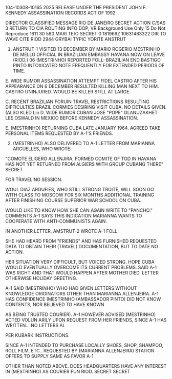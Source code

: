 104-10308-10165 2025 RELEASE UNDER THE PRESIDENT JOHN F. KENNEDY ASSASSINATION RECORDS ACT OF 1992

DIRECTOR CLASSIFIED MESSAGE
RIO DE JANEIRO SECRET
ACTION C/SAS 3 RETURN TO CIA ROUTING
INFO DOP, VR Background Use Only 15
Do Not Reproduce 1611
30
580
MARI
TE/O
SECRET 0 181969Z 10631483322
DIR TO WAVE CITE RIOD 2944
GRYBAI TYPIC YORITE ANSTRUT
1. ANSTRUT-1 VISITED 13 DECEMBER BY MARIO ROGERIO MESTRINHO DE
MELLO OFFICIAL IN BRAZILIAN EMBASSY HAVANA NOW ON LEAVE (RIOD.)
06 (MESTRINHO) REPORTED FOLL:
BRAZILIAN END BASTIGO PINTO INTOXICATED NOTE FREQUENTLY
FOR EXTENDED PERIODS OF TIME.

E. WIDE RUMOR ASSASSINATION ATTEMPT FIDEL CASTRO AFTER HIS
APPEARANCE ON 6 DECEMBER RESULTED KILLING MAN NEXT TO HIM.
CASTRO UNINJURED. WOULD BE KILLER STILL AT LARGE.

C. RECENT BRAZILIAN FORUIN TRAVEL RESTRICTIONS RESULTING
DIFFICULTIES BRAZIL CORMIES DESIRING VISIT CUBA. NO DETAILS GIVEN.
(ALSO KLED Lin
D. WIDE RUMOR CUBAN JOSE "POPE" GLANUZAKHET LEE OSWALD IN
MEXICO BEFORE KENNEDY ASSASSINATION.

E. (MESTRINHO) RETURNING CUBA LATE JANUARY 1964. AGREED TAKE
PERSONAL ITEMS REQUESTED BY A-1'S FRIENDS.

2. (MESTRINHO) ALSO DELIVERED TO A-1 LETTER FROM MARIANNA ARGUELLES,
WHO WROTE:

"COMOTE ELIGERO ALLENJIRA, FORMED COMITE OF TOD IN HAVANA
HAS NOT YET RETURNED FROM ALGIERS WITH GROUP CUBANG THERE"
SECRET

FOR TRAVELING SESSION.

WOUL DIAZ ARGUFIES, WHO STILL STRONG TROITE,
WILL SOON GO WITH CLASS TO MOSCOW FOR SIX MONTHS ADDITIONAL TRAINING
AFTER FINISHING COURSE SUPERIOR WAR SCHOOL ON CUBA..

WOULD LIKE TO KNOW HOW SHE CAN AGAIN WRITE TO
"PANCHO." COMMENTS A-1 SAYS THIS INDICATION MARIANNA WANTS TO
COOPERATE WITH ANTI-COMMUNISTS AGAIN.

IN ANOTHER LETTER, AMSTRUT-2 WROTE A-1 FOLL:

SHE HAD HEARD FROM "FRIENDS" AND HAS FURNISHED REQUESTED
DATA TO OBTAIN THEIR (TRAVEL) DOCUMENTATION, BUT TO DATE NO ACTION.

HER SITUATION VERY DIFFICULT, BUT VOICED STRONG. HOPE
CUBA WOULD EVENTUALLY OVERCOME ITS CURRENT PROBLEMS. SAID A-1
WAS RIGHT AND THAT WOULD HAPPEN AFTER MOTHER DIED. LETTER
OTHERWISE HOLIDAY GREETING.

A-1 SAID (MESTRINHO) WHO HAD GIVEN LETTERS WITHOUT KNOWLEDGE
ORIGINATORS OTHER THAN MARIANNA ALLENJEIRA. A-1 HAS CONFIDENCE (MESTRINHO
(AMBASSADOR PINTO) DID NOT KNOW CONTENTS, NOR BELIEVED TO HAVE KNOWN

AS BEING TRUSTED COURIER). A-1 HOWEVER ADVISED (MESTRINHO) ACTED VOLUN
ARILY UPON REQUEST FROM HER FRIENDS, SINCE A-1 HAS WRITTEN... NO LETTERS AL

PER KUBARK INSTRUCTIONS.

SINCE A-1 INTENDED TO PURCHASE LOCALLY SHOES, SHOP, SHAMPOO,
ROLL FILM, ETC.. REQUESTED BY (MARIANNA ALLENJEIRA) STATION OFFERS TO
SUPPLY SAME AS FAVOR A-1

OTHER THAN NOTED ABOVE. DOES HEADQUARTERS HAVE ANY INTEREST
IN (MESTRINHO) AS COURIER FUN RIOD.
SECRET
SECRET
